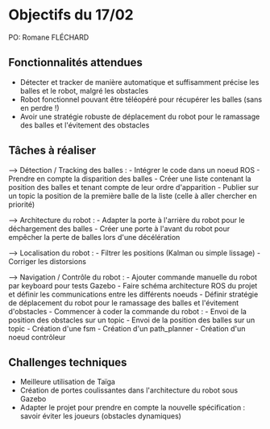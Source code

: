 # Objectifs du 17/02

PO: Romane FLÉCHARD


## Fonctionnalités attendues

- Détecter et tracker de manière automatique et suffisamment précise les balles et le robot, malgré les obstacles
- Robot fonctionnel pouvant être téléopéré pour récupérer les balles (sans en perdre !)
- Avoir une stratégie robuste de déplacement du robot pour le ramassage des balles et l'évitement des obstacles


## Tâches à réaliser

--> Détection / Tracking des balles :
      - Intégrer le code dans un noeud ROS
      - Prendre en compte la disparition des balles
      - Créer une liste contenant la position des balles et tenant compte de leur ordre d'apparition
      - Publier sur un topic la position de la première balle de la liste (celle à aller chercher en priorité)

--> Architecture du robot :
      - Adapter la porte à l'arrière du robot pour le déchargement des balles
      - Créer une porte à l'avant du robot pour empêcher la perte de balles lors d'une décélération

--> Localisation du robot :
      - Filtrer les positions (Kalman ou simple lissage)
      - Corriger les distorsions

--> Navigation / Contrôle du robot :
      - Ajouter commande manuelle du robot par keyboard pour tests Gazebo
      - Faire schéma architecture ROS du projet et définir les communications entre les différents noeuds
      - Définir stratégie de déplacement du robot pour le ramassage des balles et l'évitement d'obstacles
      - Commencer à coder la commande du robot : 
            - Envoi de la position des obstacles sur un topic
            - Envoi de la position des balles sur un topic
            - Création d'une fsm
            - Création d'un path_planner
            - Création d'un noeud contrôleur


## Challenges techniques

- Meilleure utilisation de Taïga
- Création de portes coulissantes dans l'architecture du robot sous Gazebo
- Adapter le projet pour prendre en compte la nouvelle spécification : savoir éviter les joueurs (obstacles dynamiques)
